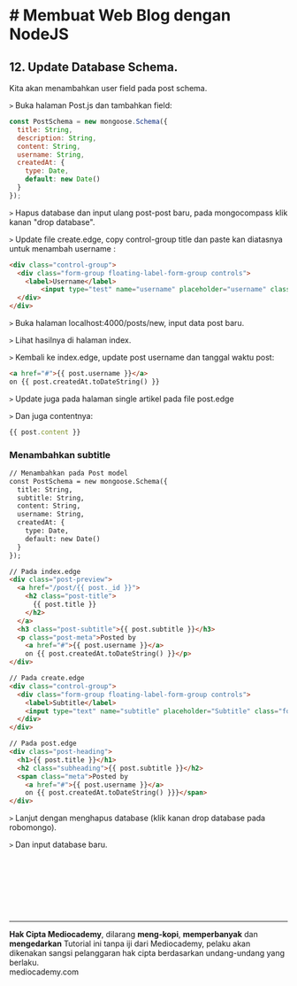 # # Membuat Web Blog dengan NodeJS



## 12. Update Database Schema.



Kita akan menambahkan user field pada post schema.

```>``` Buka halaman Post.js dan tambahkan field:

``` javascript
const PostSchema = new mongoose.Schema({
  title: String,
  description: String,
  content: String,
  username: String,
  createdAt: {
    type: Date,
    default: new Date()
  }
});
```

``>`` Hapus database dan input ulang post-post baru, pada mongocompass klik kanan "drop database".

```>``` Update file create.edge, copy control-group title dan paste kan diatasnya untuk menambah username :

```html
<div class="control-group">
  <div class="form-group floating-label-form-group controls">
    <label>Username</label>
		<input type="test" name="username" placeholder="username" class="form-control">
  </div>
</div>
```

```>``` Buka halaman localhost:4000/posts/new, input data post baru.

```>``` Lihat hasilnya di halaman index.

```>``` Kembali ke index.edge, update post username dan tanggal waktu post:

```html
<a href="#">{{ post.username }}</a>
on {{ post.createdAt.toDateString() }}
```

```>``` Update juga pada halaman single artikel pada file post.edge

```>``` Dan juga contentnya:

```javascript
{{ post.content }}
```



### Menambahkan subtitle

```html
// Menambahkan pada Post model
const PostSchema = new mongoose.Schema({
  title: String,
  subtitle: String,
  content: String,
  username: String,
  createdAt: {
    type: Date,
    default: new Date()
  }
});

// Pada index.edge
<div class="post-preview">
  <a href="/post/{{ post._id }}">
    <h2 class="post-title">
      {{ post.title }}
    </h2>
  </a>
  <h3 class="post-subtitle">{{ post.subtitle }}</h3>
  <p class="post-meta">Posted by
    <a href="#">{{ post.username }}</a>
    on {{ post.createdAt.toDateString() }}</p>
</div>

// Pada create.edge
<div class="control-group">
  <div class="form-group floating-label-form-group controls">
    <label>Subtitle</label>
    <input type="text" name="subtitle" placeholder="Subtitle" class="form-control">
  </div>
</div>

// Pada post.edge
<div class="post-heading">
  <h1>{{ post.title }}</h1>
  <h2 class="subheading">{{ post.subtitle }}</h2>
  <span class="meta">Posted by
    <a href="#">{{ post.username }}</a>
    on {{ post.createdAt.toDateString() }}}</span>
</div>
```

```>``` Lanjut dengan menghapus database (klik kanan drop database pada robomongo).

```>``` Dan input database baru.













<br>

<br>

<br>

<br>

<br>

<br>

<hr>

**Hak Cipta Mediocademy**, dilarang **meng-kopi**, **memperbanyak** dan **mengedarkan** Tutorial ini tanpa iji dari Mediocademy,  pelaku akan dikenakan sangsi pelanggaran hak cipta berdasarkan undang-undang yang berlaku. <br> mediocademy.com

